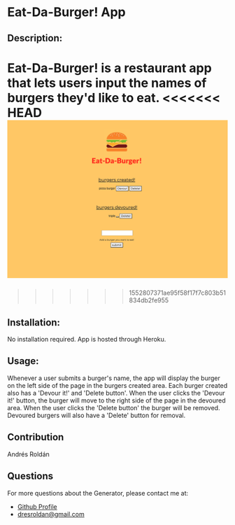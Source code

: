 # Eat-Da-Burger! App

 ## Description:
  Eat-Da-Burger! is a restaurant app that lets users input the names of burgers they'd like to eat.
<<<<<<< HEAD
    ![Eat-Da-Burger App](/public/assets/img/eatdaburgerapp.png)
=======

  
>>>>>>> 1552807371ae95f58f17f7c803b51834db2fe955
 ## Installation:
  No installation required. App is hosted through Heroku.
  

  ## Usage:
  Whenever a user submits a burger's name, the app will display the burger on the left side of the page in the burgers created area. Each burger created also has a 'Devour it!' and 'Delete button'. When the user clicks the 'Devour it!' button, the burger will move to the right side of the page in the devoured area. When the user clicks the 'Delete button' the burger will be removed. Devoured burgers will also have a 'Delete' button for removal. 
  ## Contribution
  Andrés Roldán


  ## Questions
  For more questions about the Generator, please contact me at:
  
  * [Github Profile](http://github.com/dresroldan)
  * dresroldan@gmail.com
      
  
